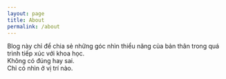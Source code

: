 ```yaml
---
layout: page
title: About
permalink: /about
---
```


Blog này chỉ để chia sẻ những góc nhìn thiểu năng của bản thân trong quá trình tiếp xúc với khoa học. <br>
Không có đúng hay sai. <br>
Chỉ có nhìn ở vị trí nào.

